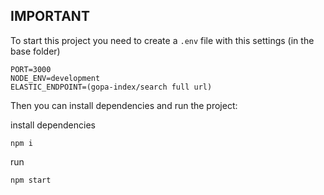 ## IMPORTANT

To start this project you need to create a `.env` file with this settings (in the base folder)

```
PORT=3000
NODE_ENV=development
ELASTIC_ENDPOINT=(gopa-index/search full url)
```


Then you can install dependencies and run the project:



install dependencies
```
npm i
```

run 
```
npm start
```